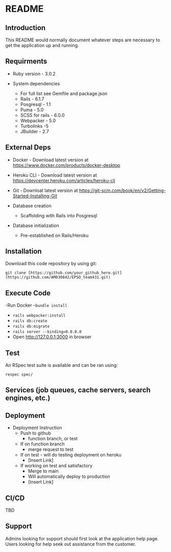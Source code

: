 # README

## Introduction
This README would normally document whatever steps are necessary to get the
application up and running.

## Requirments
* Ruby version - 3.0.2

* System dependencies 
	- For full list see Gemfile and package.json
	- Rails - 6.1.7
	- Posgresql - 1.1
	- Puma - 5.0
	- SCSS for rails - 6.0.0
	- Webpacker - 5.0
	- Turbolinks -5
	- JBuilder - 2.7
## External Deps
* Docker - Download latest version at https://www.docker.com/products/docker-desktop

* Heroku CLI - Download latest version at https://devcenter.heroku.com/articles/heroku-cli

* Git - Downloat latest version at https://git-scm.com/book/en/v2/Getting-Started-Installing-Git

* Database creation
	- Scaffolding with Rails into Posgresql

* Database initialization
	- Pre-established on Rails/Heroku
## Installation
Download this code repository by using git:

`git clone [https://github.com/your_github_here.git](https://github.com/AM030842/EPSO_team431.git)`

## Execute Code
-Run Docker
-`bundle install`
- `rails webpacker:install `
- `rails db:create`
- `rails db:migrate`
- `rails server --binding=0.0.0.0`
- Open http://127.0.0.1:3000 in browser

## Test
An RSpec test suite is available and can be ran using:

`respec spec/`

## Services (job queues, cache servers, search engines, etc.)


## Deployment
* Deployment Instruction
	- Push to github
		- function branch, or test
	- If on function branch
		- merge request to test
	- If on test - will do testing deployment on heroku
		- [Insert Link]
	- If working on test and satisfactory
		- Merge to main
		- Will automatically deploy to production
		- [Insert Link]
## CI/CD
TBD

## Support
Admins looking for support should first look at the application help page. Users looking for help seek out assistance from the customer.

